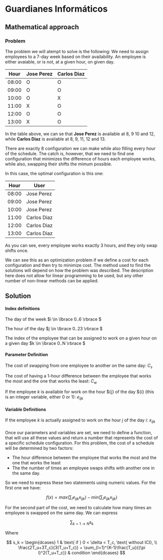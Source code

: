 # Guardianes Informáticos

## Mathematical approach

### Problem
  The problem we will atempt to solve is the following:
  We need to assign employees to a 7-day week based on their availability. An employee is either
  avaiable, or is not, at a given hour, on  given day. 

  | Hour | Jose Perez | Carlos Diaz |
  | --- | --- | --- |
  | 08:00 | O  | O  |
  | 09:00 | O  | O  |
  | 10:00 | O  | X  |
  | 11:00 | X  | O  |
  | 12:00 | O  | O  |
  | 13:00 | X  | O  |

  In the table above, we can se that **Jose Perez** is available at 8, 9 10 and 12, 
  while **Carlos Diaz** is available at 8, 9, 11, 12 and 13.

  There are exactly 8 configuration we can make while also filling every hour of the schedule.
  The catch is, however, that we need to find one configuration that minimizes the difference of
  hours each employee works, while also, swapping their shifts the mimum possible.

  In this case, the optimal configuration is this one:

  | Hour | User |
  | --- | --- |
  | 08:00 | Jose Perez  |
  | 09:00 | Jose Perez  |
  | 10:00 | Jose Perez  |
  | 11:00 | Carlos Diaz  |
  | 12:00 | Carlos Diaz  |
  | 13:00 | Carlos Diaz  |

  As you can see, every employee works exactly 3 hours, and they only swap shifts once.

  We can see this as an optimization problem if we define a cost for each configuration and then try to minimize
  cost. The method used to find the solutions will depend on how the problem was described. The description here
  does not allow for linear programming to be used, but any other number of non-linear methods can be applied.

## Solution


#### Index definitions

  The day of the week $i \in \lbrace 0..6 \rbrace $

  The hour of the day $j \in \lbrace 0..23 \rbrace $

  The index of the employee that can be assigned to work on a given hour on a given day $k \in \lbrace 0..N \rbrace $ 


#### Parameter Definition

  The cost of swapping from one employee to another on the same day: $C_s$

  The cost of having a 1-hour difference between the employee that works the most and the one that works the least: $C_w$

  If the employee $k$ is available for work on the hour ${j} of the day 
  ${i} (this is an integer variable, either 0 or 1): $e_{ijk}$

#### Variable Definitions

  If the employee $k$ is actually assigned to work on the hour $j$ of the day $i$: $x_{ijk}$

#### 

  Once our parameters and variables are set, we need to define a function, that will use all these values and return
  a number that represents the cost of a specific schedule configuration. For this problem, the cost of a 
  schedule will be determined by two factors:
  - The hour difference between the employee that works the most and the one that works the least
  - The the number of times an employee swaps shifts with another one in the same day.

  So we need to express these two statements using numeric values. For the first one we have:

  $$f(x) = max(\sum_{i} {e_{ijk}x_{ijk}}) - min(\sum_{i} {e_{ijk}x_{ijk}}) $$

  For the second part of the cost, we need to calculate how many times an employee is
  swapped on the same day. We can express

  $$\sum_{k = 1 \to N}{s_k}$$

  Where

  $$
    s_k = \begin{dcases}
    1   & \text{ if } 0 < \delta < T_c, \text{ without ICI},    \\
    \frac{2T_u+3T_c}{3(T_u+T_c)} + \sum_{l=1}^{K-1}\frac{T_u}{(\pi l)^2(T_u+T_c)}
        & condition
    \end{dcases}
  $$ 
